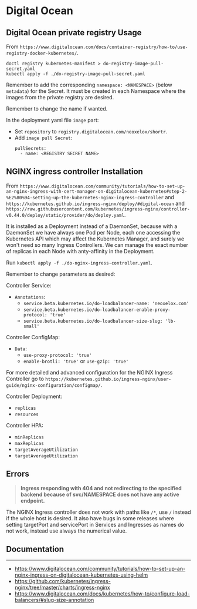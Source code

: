 # Digital Ocean

## Digital Ocean private registry Usage

From `https://www.digitalocean.com/docs/container-registry/how-to/use-registry-docker-kubernetes/`.

```
doctl registry kubernetes-manifest > do-registry-image-pull-secret.yaml
kubectl apply -f ./do-registry-image-pull-secret.yaml
```

Remember to add the corresponding `namespace: <NAMESPACE>` (below `metadata`) for the Secret. It must be created in each Namespace where the images from the private registry are desired.

Remember to change the name if wanted.

In the deployment yaml file `image` part:

- Set `repository` to `registry.digitalocean.com/neoxelox/shortr`.
- Add `image pull Secret`:
  ```
  pullSecrets:
    - name: <REGISTRY SECRET NAME>
  ```

## NGINX ingress controller Installation

From `https://www.digitalocean.com/community/tutorials/how-to-set-up-an-nginx-ingress-with-cert-manager-on-digitalocean-kubernetes#step-2-%E2%80%94-setting-up-the-kubernetes-nginx-ingress-controller` and `https://kubernetes.github.io/ingress-nginx/deploy/#digital-ocean` and `https://raw.githubusercontent.com/kubernetes/ingress-nginx/controller-v0.44.0/deploy/static/provider/do/deploy.yaml`.

It is installed as a Deployment instead of a DaemonSet, because with a DaemonSet we have always one Pod per Node, each one accessing the Kubernetes API which may affect the Kubernetes Manager, and surely we won't need so many Ingress Controllers. We can manage the exact number of replicas in each Node with anty-affinity in the Deployment.

Run `kubectl apply -f ./do-nginx-ingress-controller.yaml`.

Remember to change parameters as desired:

Controller Service:

- `Annotations`:
  - `service.beta.kubernetes.io/do-loadbalancer-name: 'neoxelox.com'`
  - `service.beta.kubernetes.io/do-loadbalancer-enable-proxy-protocol: 'true'`
  - `service.beta.kubernetes.io/do-loadbalancer-size-slug: 'lb-small'`

Controller ConfigMap:

- `Data`:
  - `use-proxy-protocol: 'true'`
  - `enable-brotli: 'true'` or `use-gzip: 'true'`

For more detailed and advanced configuration for the NGINX Ingress Controller go to `https://kubernetes.github.io/ingress-nginx/user-guide/nginx-configuration/configmap/`.

Controller Deployment:

- `replicas`
- `resources`

Controller HPA:

- `minReplicas`
- `maxReplicas`
- `targetAverageUtilization`
- `targetAverageUtilization`

## Errors

> **Ingress responding with 404 and not redirecting to the specified backend because of svc/NAMESPACE does not have any active endpoint.**

The NGINX Ingress controller does not work with paths like `/*`, use `/` instead if the whole host is desired.
It also have bugs in some releases where setting targetPort and servicePort in Services and Ingresses as names do not work, instead use always the numerical value.

## Documentation

---

- https://www.digitalocean.com/community/tutorials/how-to-set-up-an-nginx-ingress-on-digitalocean-kubernetes-using-helm
- https://github.com/kubernetes/ingress-nginx/tree/master/charts/ingress-nginx
- https://www.digitalocean.com/docs/kubernetes/how-to/configure-load-balancers/#slug-size-annotation
